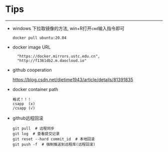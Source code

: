 # Tips

***

* windows 下拉取镜像的方法, win+R打开`cmd`输入指令即可

  ```
  docker pull ubuntu:20.04
  ```

* docker image URL

  ```
    "https://docker.mirrors.ustc.edu.cn",
    "http://f1361db2.m.daocloud.io"
  ```

* github cooperation

  https://blog.csdn.net/dietime1943/article/details/81391835

* docker container path

  ```
  格式！！！
  csapp  (x)
  /csapp (√)
  ```

* github远程回滚

  ```
  git pull  # 远程同步
  git log  # 查看提交记录
  git reset --hard commit_id  # 本地回滚
  git push -f  # 强制推送到远程库(远程回滚)
  ```

